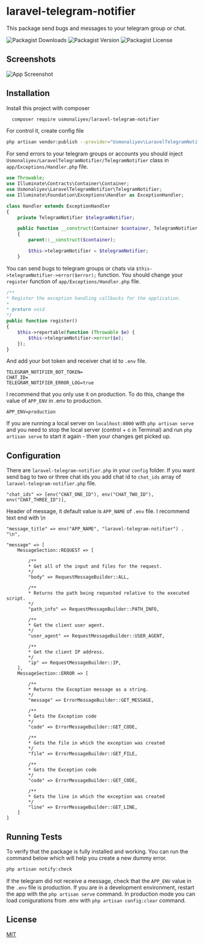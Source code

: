 
# laravel-telegram-notifier

This package send bugs and messages to your telegram group or chat. 

![Packagist Downloads](https://img.shields.io/packagist/dm/usmonaliyev/laravel-telegram-notifier)
![Packagist Version](https://img.shields.io/packagist/v/usmonaliyev/laravel-telegram-notifier)
![Packagist License](https://img.shields.io/packagist/l/usmonaliyev/laravel-telegram-notifier)

## Screenshots

![App Screenshot](https://repository-images.githubusercontent.com/559949735/ea6f5827-c174-46df-815f-331a6d05d6ad)

## Installation

Install this project with composer

```bash
  composer require usmonaliyev/laravel-telegram-notifier
```

For control it, create config file
```bash
php artisan vendor:publish --provider="Usmonaliyev\LaravelTelegramNotifier\LaravelTelegramNotifierServiceProvider"
```

For send errors to your telegram groups or accounts
 you should inject `Usmonaliyev/LaravelTelegramNotifier/TelegramNotifier`
 class in `app/Exceptions/Handler.php` file.

```php
use Throwable;
use Illuminate\Contracts\Container\Container;
use Usmonaliyev\LaravelTelegramNotifier\TelegramNotifier;
use Illuminate\Foundation\Exceptions\Handler as ExceptionHandler;

class Handler extends ExceptionHandler
{
    private TelegramNotifier $telegramNotifier;

    public function __construct(Container $container, TelegramNotifier $telegramNotifier)
    {
        parent::__construct($container);

        $this->telegramNotifier = $telegramNotifier;
    }
```

You can send bugs to telegram groups or chats
via `$this->telegramNotifier->error($error);` function.
You should change your `register` function of  `app/Exceptions/Handler.php` file.

```php
/**
* Register the exception handling callbacks for the application.
*
* @return void
*/
public function register()
{
    $this->reportable(function (Throwable $e) {
        $this->telegramNotifier->error($e);
    });
}
```

And add your bot token and receiver chat id to `.env` file.

```
TELEGRAM_NOTIFIER_BOT_TOKEN=
CHAT_ID=
TELEGRAM_NOTIFIER_ERROR_LOG=true
```

I recommend that you only use it on production.
To do this, change the value of `APP_ENV` in .env to production.

```
APP_ENV=production
```

If you are running a local server on `localhost:8000` with `php artisan serve`
 and you need to stop the local server (control + c in Terminal) and run `php artisan serve`
 to start it again - then your changes get picked up.
## Configuration

There are `laravel-telegram-notifier.php` in your `config` folder.
If you want send bag to two or three chat ids you add chat id to `chat_ids` array of `laravel-telegram-notifier.php` file.

```
"chat_ids" => [env("CHAT_ONE_ID"), env("CHAT_TWO_ID"), env("CHAT_THREE_ID")],
```

Header of message, it default value is `APP_NAME` of `.env` file.
I recommend text end with \n
```
"message_title" => env("APP_NAME", "laravel-telegram-notifier") . "\n",
```

```
"message" => [
    MessageSection::REQUEST => [

        /**
        * Get all of the input and files for the request.
        */
        "body" => RequestMessageBuilder::ALL,

        /**
        * Returns the path being requested relative to the executed script.
        */
        "path_info" => RequestMessageBuilder::PATH_INFO,

        /**
        * Get the client user agent.
        */
        "user_agent" => RequestMessageBuilder::USER_AGENT,

        /**
        * Get the client IP address.
        */
        "ip" => RequestMessageBuilder::IP,
    ],
    MessageSection::ERROR => [

        /**
        * Returns the Exception message as a string.
        */
        "message" => ErrorMessageBuilder::GET_MESSAGE,

        /**
        * Gets the Exception code
        */
        "code" => ErrorMessageBuilder::GET_CODE,

        /**
        * Gets the file in which the exception was created
        */
        "file" => ErrorMessageBuilder::GET_FILE,

        /**
        * Gets the Exception code
        */
        "code" => ErrorMessageBuilder::GET_CODE,
        
        /**
        * Gets the line in which the exception was created
        */
        "line" => ErrorMessageBuilder::GET_LINE,
    ]
]
```
## Running Tests

To verify that the package is fully installed and working.
You can run the command below which will help you create a new dummy error.

```bash
php artisan notify:check
```

If the telegram did not receive a message, check that the `APP_ENV` value in the `.env` file is production.
If you are in a development environment, restart the app with the `php artisan serve` command.
In production mode you can load conigurations from .env with `php artisan config:clear` command.


## License

[MIT](https://choosealicense.com/licenses/mit/)

